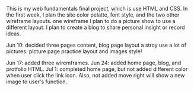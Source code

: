 This is my web fundamentals final project, which is use HTML and CSS.
In the first week, I plan the site color pelatte, font style, and the two other wireframe layouts.
one wireframe I plan to do a picture show to use a different layout.
I plan to create a blog to share personal insight or record ideas.

Jun 10: decided three pages content, blog page layout a stroy use a lot of pictures. picture page practice layout and images style! 

Jun 17: added three wiremframes.
Jun 24: added home page, blog, and protfolio HTML.
Jul 1: completed home page, but not added different color when user click the link icon. Also, not added move right will show a new image to user's function.

